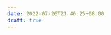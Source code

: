 ```yaml
---
date: 2022-07-26T21:46:25+08:00
draft: true
---
```


<!-- This file shouldn't be deleted. It's used to disable the `post/index.html` page. -->
<!-- We should set this md file to be a draft. Because we don't want to have `post/index.html`. -->